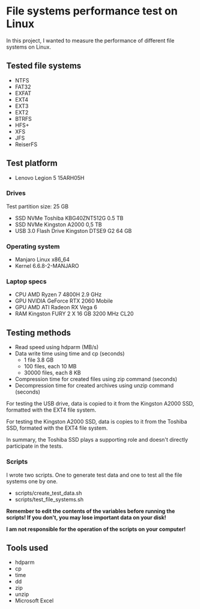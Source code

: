 # File systems performance test on Linux

In this project, I wanted to measure the performance of different file systems on Linux.

## Tested file systems
- NTFS
- FAT32
- EXFAT
- EXT4
- EXT3
- EXT2
- BTRFS
- HFS+
- XFS
- JFS
- ReiserFS

## Test platform
- Lenovo Legion 5 15ARH05H

### Drives
Test partition size: 25 GB
- SSD NVMe Toshiba KBG40ZNT512G 0.5 TB
- SSD NVMe Kingston A2000 0,5 TB
- USB 3.0 Flash Drive Kingston DTSE9 G2 64 GB

### Operating system
- Manjaro Linux x86_64
- Kernel 6.6.8-2-MANJARO

### Laptop specs
- CPU AMD Ryzen 7 4800H 2.9 GHz
- GPU NVIDIA GeForce RTX 2060 Mobile
- GPU AMD ATI Radeon RX Vega 6
- RAM Kingston FURY 2 X 16 GB 3200 MHz CL20

## Testing methods
- Read speed using hdparm (MB/s)
- Data write time using time and cp (seconds)
  - 1 file 3.8 GB
  - 100 files, each 10 MB
  - 30000 files, each 8 KB
- Compression time for created files using zip command (seconds)
- Decompression time for created archives using unzip command (seconds)

For testing the USB drive, data is copied to it from the Kingston A2000 SSD, formatted with the EXT4 file system.

For testing the Kingston A2000 SSD, data is copies to it from the Toshiba SSD, formated with the EXT4 file system.

In summary, the Toshiba SSD plays a supporting role and doesn't directly participate in the tests.

### Scripts
I wrote two scripts. One to generate test data and one to test all the file systems one by one.
- scripts/create_test_data.sh
- scripts/test_file_systems.sh

**Remember to edit the contents of the variables before running the scripts! If you don't, you may lose important data on your disk!**

**I am not responsible for the operation of the scripts on your computer!**

## Tools used
- hdparm
- cp
- time
- dd
- zip
- unzip
- Microsoft Excel